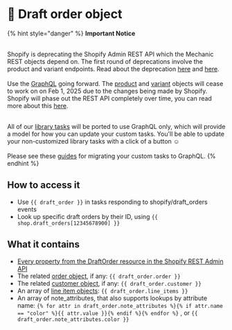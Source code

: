 # 🚫 Draft order object

{% hint style="danger" %}
**Important Notice**

\
Shopify is deprecating the Shopify Admin REST API which the Mechanic REST objects depend on. The first round of deprecations involve the product and variant endpoints. Read about the deprecation  [here](https://shopify.dev/docs/apps/build/graphql/migrate/new-product-model#whats-changing) and [here](https://shopify.dev/docs/apps/build/graphql/migrate).\
\
Use the [GraphQL](../../../../core/actions/integrations/shopify.md#graphql) going forward. The [product](product.md) and [variant](variant.md) objects will cease to work on on Feb 1, 2025 due to the changes being made by Shopify. Shopify will phase out the REST API completely over time, you can read more about this [here](https://shopify.dev/docs/apps/build/graphql/migrate).

\
All of our [library tasks](https://tasks.mechanic.dev/) will be ported to use GraphQL only, which will provide a model for how you can update your custom tasks. You'll be able to update your non-customized library tasks with a click of a button :relaxed:\
\
Please see these [guides](../../../../resources/converting-tasks-from-shopify-rest-to-graphql/) for migrating your custom tasks to GraphQL.
{% endhint %}

## How to access it

* Use `{{ draft_order }}`  in tasks responding to shopify/draft\_orders events
* Look up specific draft orders by their ID, using `{{ shop.draft_orders[12345678900] }}`

## What it contains

* [Every property from the DraftOrder resource in the Shopify REST Admin API](https://shopify.dev/docs/admin-api/rest/reference/orders/draftorder#properties)
* The related [order object](order.md), if any: `{{ draft_order.order }}`
* The related [customer object](customer-object.md), if any: `{{ draft_order.customer }}`&#x20;
* An array of [line item objects](line-item.md): `{{ draft_order.line_items }}`&#x20;
* An array of note\_attributes, that also supports lookups by attribute name: `{% for attr in draft_order.note_attributes %}{% if attr.name == "color" %}{{ attr.value }}{% endif %}{% endfor %}` , or `{{ draft_order.note_attributes.color }}`
